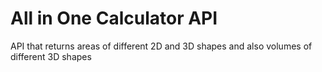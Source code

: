 # All in One Calculator API

API that returns areas of different 2D and 3D shapes and also volumes of different 3D shapes
